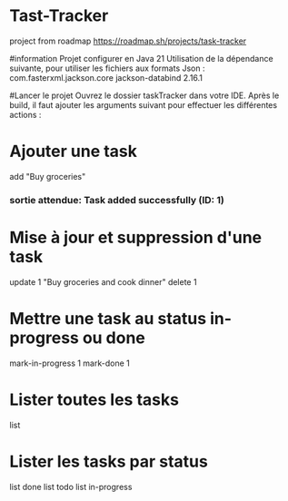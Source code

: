 # Tast-Tracker
project from roadmap
https://roadmap.sh/projects/task-tracker

#information
Projet configurer en Java 21
Utilisation de la dépendance suivante, pour utiliser les fichiers aux formats Json : 
<dependency>
	<groupId>com.fasterxml.jackson.core</groupId>
	<artifactId>jackson-databind</artifactId>
	<version>2.16.1</version>
</dependency>

#Lancer le projet
Ouvrez le dossier taskTracker dans votre IDE.
Après le build, il faut ajouter les arguments suivant pour effectuer les différentes actions : 
	
# Ajouter une task
add "Buy groceries"
### sortie attendue: Task added successfully (ID: 1)

# Mise à jour et suppression d'une task
update 1 "Buy groceries and cook dinner"
delete 1

# Mettre une task au status in-progress ou done
mark-in-progress 1
mark-done 1

# Lister toutes les tasks
list

# Lister les tasks par status
list done
list todo
list in-progress
